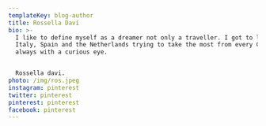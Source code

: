 ```yaml
---
templateKey: blog-author
title: Rossella Daví
bio: >-
  I like to define myself as a dreamer not only a traveller. I got to live in
  Italy, Spain and the Netherlands trying to take the most from every Country
  always with a curious eye.


  Rossella davi.
photo: /img/ros.jpeg
instagram: pinterest
twitter: pinterest
pinterest: pinterest
facebook: pinterest
---
```


